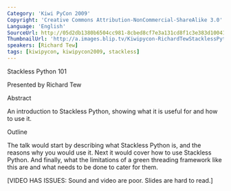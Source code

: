 ```yaml
---
Category: 'Kiwi PyCon 2009'
Copyright: 'Creative Commons Attribution-NonCommercial-ShareAlike 3.0'
Language: 'English'
SourceUrl: http://05d2db1380b6504cc981-8cbed8cf7e3a131cd8f1c3e383d10041.r93.cf2.rackcdn.com/kiwi-pycon-2009/121_richard-tew-stackless-python-101.flv
ThumbnailUrl: 'http://a.images.blip.tv/Kiwipycon-RichardTewStacklessPython101699-529.jpg'
speakers: [Richard Tew]
tags: [kiwipycon, kiwipycon2009, stackless]
---
```

Stackless Python 101

Presented by Richard Tew

Abstract

An introduction to Stackless Python, showing what it is useful for and how to
use it.

Outline

The talk would start by describing what Stackless Python is, and the reasons
why you would use it. Next it would cover how to use Stackless Python. And
finally, what the limitations of a green threading framework like this are and
what needs to be done to cater for them.

[VIDEO HAS ISSUES: Sound and video are poor. Slides are hard to read.]

